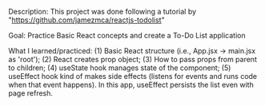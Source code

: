 Description: This project was done following a tutorial by "https://github.com/jamezmca/reactjs-todolist"

Goal: Practice Basic React concepts and create a To-Do List application

What I learned/practiced:
(1) Basic React structure (i.e., App.jsx -> main.jsx as 'root'); 
(2) React creates prop object; 
(3) How to pass props from parent to children; 
(4) useState hook manages state of the component; 
(5) useEffect hook kind of makes side effects (listens for events and runs code when that event happens). In this app, useEffect persists the list even with page refresh. 
